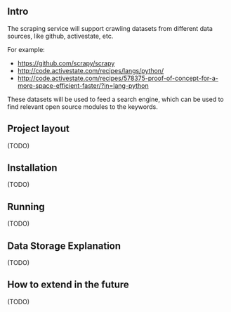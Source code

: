 ## Intro


The scraping service will support crawling datasets from different data sources, like github, activestate, etc.

For example:

* https://github.com/scrapy/scrapy
* http://code.activestate.com/recipes/langs/python/
* http://code.activestate.com/recipes/578375-proof-of-concept-for-a-more-space-efficient-faster/?in=lang-python

These datasets will be used to feed a search engine, which can be used to find relevant open source modules to the keywords.


## Project layout

(TODO)

## Installation

(TODO)

## Running

(TODO)

## Data Storage Explanation

(TODO)

## How to extend in the future

(TODO)